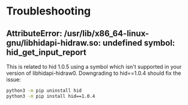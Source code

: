 # Troubleshooting

## AttributeError: /usr/lib/x86_64-linux-gnu/libhidapi-hidraw.so: undefined symbol: hid_get_input_report 
This is related to hid 1.0.5 using a symbol which isn't supported in your
version of libhidapi-hidraw0. Downgrading to hid==1.0.4 should fix the issue: 

```bash
python3 -m pip uninstall hid
python3 -m pip install hid==1.0.4
```

